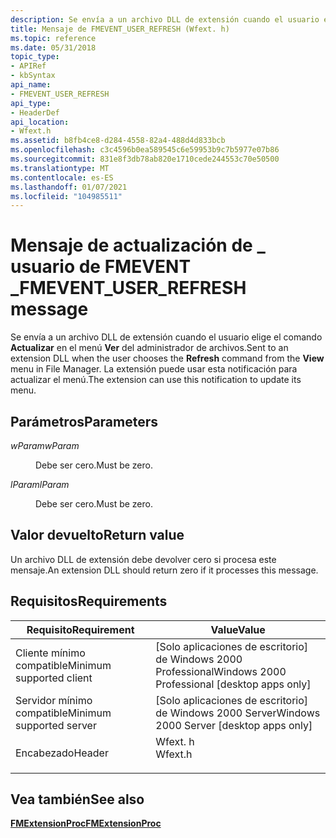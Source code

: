 ```yaml
---
description: Se envía a un archivo DLL de extensión cuando el usuario elige el comando actualizar en el menú Ver del administrador de archivos. La extensión puede usar esta notificación para actualizar el menú.
title: Mensaje de FMEVENT_USER_REFRESH (Wfext. h)
ms.topic: reference
ms.date: 05/31/2018
topic_type:
- APIRef
- kbSyntax
api_name:
- FMEVENT_USER_REFRESH
api_type:
- HeaderDef
api_location:
- Wfext.h
ms.assetid: b8fb4ce8-d284-4558-82a4-488d4d833bcb
ms.openlocfilehash: c3c4596b0ea589545c6e59953b9c7b5977e07b86
ms.sourcegitcommit: 831e8f3db78ab820e1710cede244553c70e50500
ms.translationtype: MT
ms.contentlocale: es-ES
ms.lasthandoff: 01/07/2021
ms.locfileid: "104985511"
---
```

# <a name="fmevent_user_refresh-message"></a><span data-ttu-id="398e9-104">Mensaje de actualización de \_ usuario de FMEVENT \_</span><span class="sxs-lookup"><span data-stu-id="398e9-104">FMEVENT\_USER\_REFRESH message</span></span>

<span data-ttu-id="398e9-105">Se envía a un archivo DLL de extensión cuando el usuario elige el comando **Actualizar** en el menú **Ver** del administrador de archivos.</span><span class="sxs-lookup"><span data-stu-id="398e9-105">Sent to an extension DLL when the user chooses the **Refresh** command from the **View** menu in File Manager.</span></span> <span data-ttu-id="398e9-106">La extensión puede usar esta notificación para actualizar el menú.</span><span class="sxs-lookup"><span data-stu-id="398e9-106">The extension can use this notification to update its menu.</span></span>

## <a name="parameters"></a><span data-ttu-id="398e9-107">Parámetros</span><span class="sxs-lookup"><span data-stu-id="398e9-107">Parameters</span></span>

<dl> <dt>

<span data-ttu-id="398e9-108">*wParam*</span><span class="sxs-lookup"><span data-stu-id="398e9-108">*wParam*</span></span> 
</dt> <dd><span data-ttu-id="398e9-109">Debe ser cero.</span><span class="sxs-lookup"><span data-stu-id="398e9-109">Must be zero.</span></span></dd> <dt>

<span data-ttu-id="398e9-110">*lParam*</span><span class="sxs-lookup"><span data-stu-id="398e9-110">*lParam*</span></span> 
</dt> <dd><span data-ttu-id="398e9-111">Debe ser cero.</span><span class="sxs-lookup"><span data-stu-id="398e9-111">Must be zero.</span></span></dd> </dl>

## <a name="return-value"></a><span data-ttu-id="398e9-112">Valor devuelto</span><span class="sxs-lookup"><span data-stu-id="398e9-112">Return value</span></span>

<span data-ttu-id="398e9-113">Un archivo DLL de extensión debe devolver cero si procesa este mensaje.</span><span class="sxs-lookup"><span data-stu-id="398e9-113">An extension DLL should return zero if it processes this message.</span></span>

## <a name="requirements"></a><span data-ttu-id="398e9-114">Requisitos</span><span class="sxs-lookup"><span data-stu-id="398e9-114">Requirements</span></span>



| <span data-ttu-id="398e9-115">Requisito</span><span class="sxs-lookup"><span data-stu-id="398e9-115">Requirement</span></span> | <span data-ttu-id="398e9-116">Value</span><span class="sxs-lookup"><span data-stu-id="398e9-116">Value</span></span> |
|-------------------------------------|------------------------------------------------------------------------------------|
| <span data-ttu-id="398e9-117">Cliente mínimo compatible</span><span class="sxs-lookup"><span data-stu-id="398e9-117">Minimum supported client</span></span><br/> | <span data-ttu-id="398e9-118">\[Solo aplicaciones de escritorio\] de Windows 2000 Professional</span><span class="sxs-lookup"><span data-stu-id="398e9-118">Windows 2000 Professional \[desktop apps only\]</span></span><br/>                         |
| <span data-ttu-id="398e9-119">Servidor mínimo compatible</span><span class="sxs-lookup"><span data-stu-id="398e9-119">Minimum supported server</span></span><br/> | <span data-ttu-id="398e9-120">\[Solo aplicaciones de escritorio\] de Windows 2000 Server</span><span class="sxs-lookup"><span data-stu-id="398e9-120">Windows 2000 Server \[desktop apps only\]</span></span><br/>                               |
| <span data-ttu-id="398e9-121">Encabezado</span><span class="sxs-lookup"><span data-stu-id="398e9-121">Header</span></span><br/>                   | <dl> <span data-ttu-id="398e9-122"><dt>Wfext. h</dt></span><span class="sxs-lookup"><span data-stu-id="398e9-122"><dt>Wfext.h</dt></span></span> </dl> |



## <a name="see-also"></a><span data-ttu-id="398e9-123">Vea también</span><span class="sxs-lookup"><span data-stu-id="398e9-123">See also</span></span>

<dl> <dt>

[<span data-ttu-id="398e9-124">**FMExtensionProc**</span><span class="sxs-lookup"><span data-stu-id="398e9-124">**FMExtensionProc**</span></span>](fmextensionproc.md)
</dt> </dl>

 

 




